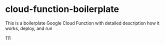# cloud-function-boilerplate
This is a boilerplate Google Cloud Function with detailed description how it works, deploy, and run

111

